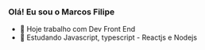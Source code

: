 ### Olá! Eu sou o Marcos Filipe

- 🔭 Hoje trabalho com Dev Front End
- 🌱 Estudando Javascript, typescript - Reactjs e Nodejs
